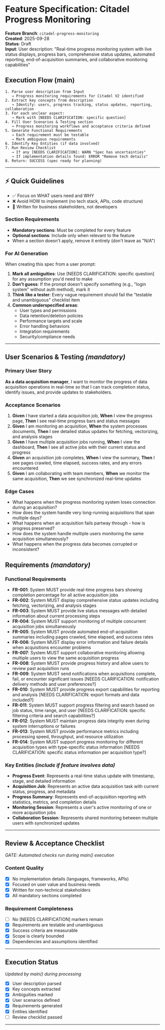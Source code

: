 # Feature Specification: Citadel Progress Monitoring

**Feature Branch**: `citadel-progress-monitoring`  
**Created**: 2025-09-28  
**Status**: Draft  
**Input**: User description: "Real-time progress monitoring system with live status displays, progress bars, comprehensive status updates, automated reporting, end-of-acquisition summaries, and collaborative monitoring capabilities"

## Execution Flow (main)
```
1. Parse user description from Input
   → Progress monitoring requirements for Citadel V2 identified
2. Extract key concepts from description
   → Identify: users, progress tracking, status updates, reporting, collaboration
3. For each unclear aspect:
   → Mark with [NEEDS CLARIFICATION: specific question]
4. Fill User Scenarios & Testing section
   → Progress monitoring workflows and acceptance criteria defined
5. Generate Functional Requirements
   → Each requirement must be testable
   → Mark ambiguous requirements
6. Identify Key Entities (if data involved)
7. Run Review Checklist
   → If any [NEEDS CLARIFICATION]: WARN "Spec has uncertainties"
   → If implementation details found: ERROR "Remove tech details"
8. Return: SUCCESS (spec ready for planning)
```

---

## ⚡ Quick Guidelines
- ✅ Focus on WHAT users need and WHY
- ❌ Avoid HOW to implement (no tech stack, APIs, code structure)
- 👥 Written for business stakeholders, not developers

### Section Requirements
- **Mandatory sections**: Must be completed for every feature
- **Optional sections**: Include only when relevant to the feature
- When a section doesn't apply, remove it entirely (don't leave as "N/A")

### For AI Generation
When creating this spec from a user prompt:
1. **Mark all ambiguities**: Use [NEEDS CLARIFICATION: specific question] for any assumption you'd need to make
2. **Don't guess**: If the prompt doesn't specify something (e.g., "login system" without auth method), mark it
3. **Think like a tester**: Every vague requirement should fail the "testable and unambiguous" checklist item
4. **Common underspecified areas**:
   - User types and permissions
   - Data retention/deletion policies  
   - Performance targets and scale
   - Error handling behaviors
   - Integration requirements
   - Security/compliance needs

---

## User Scenarios & Testing *(mandatory)*

### Primary User Story
**As a data acquisition manager**, I want to monitor the progress of data acquisition operations in real-time so that I can track completion status, identify issues, and provide updates to stakeholders.

### Acceptance Scenarios
1. **Given** I have started a data acquisition job, **When** I view the progress page, **Then** I see real-time progress bars and status messages
2. **Given** I am monitoring an acquisition, **When** the system processes documents, **Then** I see detailed status updates for fetching, vectorizing, and analysis stages
3. **Given** I have multiple acquisition jobs running, **When** I view the dashboard, **Then** I see all active jobs with their current status and progress
4. **Given** an acquisition job completes, **When** I view the summary, **Then** I see pages crawled, time elapsed, success rates, and any errors encountered
5. **Given** I am collaborating with team members, **When** we monitor the same acquisition, **Then** we see synchronized real-time updates

### Edge Cases
- What happens when the progress monitoring system loses connection during an acquisition?
- How does the system handle very long-running acquisitions that span multiple days?
- What happens when an acquisition fails partway through - how is progress preserved?
- How does the system handle multiple users monitoring the same acquisition simultaneously?
- What happens when the progress data becomes corrupted or inconsistent?

## Requirements *(mandatory)*

### Functional Requirements
- **FR-001**: System MUST provide real-time progress bars showing completion percentage for all active acquisition jobs
- **FR-002**: System MUST display comprehensive status updates including fetching, vectorizing, and analysis stages
- **FR-003**: System MUST provide live status messages with detailed information about current processing steps
- **FR-004**: System MUST support monitoring of multiple concurrent acquisition jobs simultaneously
- **FR-005**: System MUST provide automated end-of-acquisition summaries including pages crawled, time elapsed, and success rates
- **FR-006**: System MUST display error information and failure details when acquisitions encounter problems
- **FR-007**: System MUST support collaborative monitoring allowing multiple users to view the same acquisition progress
- **FR-008**: System MUST provide progress history and allow users to review past acquisition runs
- **FR-009**: System MUST send notifications when acquisitions complete, fail, or encounter significant issues [NEEDS CLARIFICATION: notification delivery methods and user preferences?]
- **FR-010**: System MUST provide progress export capabilities for reporting and analysis [NEEDS CLARIFICATION: export formats and data included?]
- **FR-011**: System MUST support progress filtering and search based on job status, time range, and user [NEEDS CLARIFICATION: specific filtering criteria and search capabilities?]
- **FR-012**: System MUST maintain progress data integrity even during system interruptions or failures
- **FR-013**: System MUST provide performance metrics including processing speed, throughput, and resource utilization
- **FR-014**: System MUST support progress monitoring for different acquisition types with type-specific status information [NEEDS CLARIFICATION: specific status information per acquisition type?]

### Key Entities *(include if feature involves data)*
- **Progress Event**: Represents a real-time status update with timestamp, stage, and detailed information
- **Acquisition Job**: Represents an active data acquisition task with current status, progress, and metadata
- **Progress Summary**: Represents end-of-acquisition reporting with statistics, metrics, and completion details
- **Monitoring Session**: Represents a user's active monitoring of one or more acquisition jobs
- **Collaboration Session**: Represents shared monitoring between multiple users with synchronized updates

---

## Review & Acceptance Checklist
*GATE: Automated checks run during main() execution*

### Content Quality
- [x] No implementation details (languages, frameworks, APIs)
- [x] Focused on user value and business needs
- [x] Written for non-technical stakeholders
- [x] All mandatory sections completed

### Requirement Completeness
- [ ] No [NEEDS CLARIFICATION] markers remain
- [x] Requirements are testable and unambiguous  
- [x] Success criteria are measurable
- [x] Scope is clearly bounded
- [x] Dependencies and assumptions identified

---

## Execution Status
*Updated by main() during processing*

- [x] User description parsed
- [x] Key concepts extracted
- [x] Ambiguities marked
- [x] User scenarios defined
- [x] Requirements generated
- [x] Entities identified
- [ ] Review checklist passed

---
